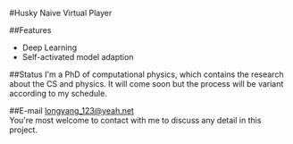 #Husky
Naive Virtual Player 

##Features
+ Deep Learning
+ Self-activated model adaption

##Status
I'm a PhD of computational physics, which contains the research about the CS and physics.
It will come soon but the process will be variant according to my schedule.

##E-mail
longyang_123@yeah.net  
You're most welcome to contact with me to discuss any detail in this project.